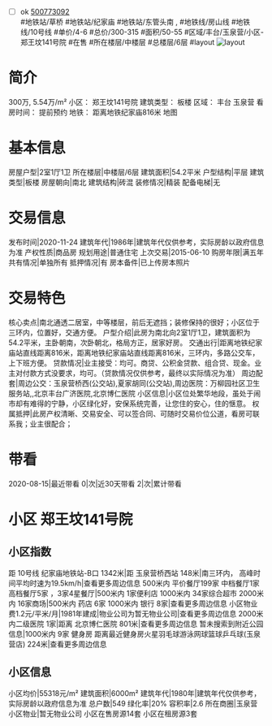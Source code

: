 - [ ] ok [500773092](https://bj.5i5j.com/ershoufang/500773092.html)  
 #地铁站/草桥 #地铁站/纪家庙 #地铁站/东管头南 ,  #地铁线/房山线 #地铁线/10号线
#单价/4-6 #总价/300-315 #面积/50-55   #区域/丰台/玉泉营/小区-郑王坟141号院 #在售 #所在楼层/中楼层 #总楼层/6层 #layout 
![layout](http://image2a.5i5j.com/bdir/layout/4247c27919134a349795d6ad5f525322.jpg_P5.jpg) 
# 简介 
 300万,  5.54万/m² 
小区： 郑王坟141号院
建筑类型： 板楼
区域： 丰台 玉泉营
看房时间： 提前预约
地铁： 距离地铁纪家庙816米 地图
# 基本信息 
 房屋户型|2室1厅1卫
所在楼层|中楼层/6层
建筑面积|54.2平米
户型结构|平层
建筑类型|板楼
房屋朝向|南北
建筑结构|砖混
装修情况|精装
配备电梯|无
# 交易信息 
 发布时间|2020-11-24
建筑年代|1986年|建筑年代仅供参考，实际房龄以政府信息为准
产权性质|商品房
规划用途|普通住宅
上次交易|2015-06-10
购房年限|满五年
共有情况|单独所有
抵押情况|有
房本备件|已上传房本照片
# 交易特色 
 核心卖点|南北通透二居室，中等楼层，前后无遮挡；装修保持的很好；小区位于三环内，位置好，交通方便。
户型介绍|此房为南北向2室1厅1卫，建筑面积为54.2平米，主卧朝南，次卧朝北，格局方正，居家好房。
交通出行|距离地铁纪家庙站直线距离816米，距离地铁纪家庙站直线距离816米，三环内，多路公交车，上下班方便。
贷款情况|业主接受：均可。商贷、公积金贷款、组合贷、现金。业主对付款方式没要求，均可。（贷款情况仅供参考，最终以实际情况为准）
周边配套|周边公交：玉泉营桥西(公交站),夏家胡同(公交站),周边医院：万柳园社区卫生服务站,,北京丰台广济医院,北京博仁医院
小区信息|小区位处繁华地段，虽处于闹市却有难得的宁静，小区绿化好，安保系统完善，让您住的安心，住的惬意。
权属抵押|此房产权清晰、交易安全、可以签合同、可随时交易价位公道，看房可联系我；业主很配合；
# 带看 
 2020-08-15|最近带看	 0|次|近30天带看	 2|次|累计带看
# 小区 郑王坟141号院
## 小区指数 
 距 10号线 纪家庙地铁站-B口 1342米|距 玉泉营桥西站 148米|南三环内， 高峰时间平均时速为19.5km/h|查看更多周边信息
500米内 平价餐厅199家
中档餐厅1家
高档餐厅5家 ，3家4星餐厅|500米内 1家便利店
1000米内 34家综合超市
2000米内 16家商场|500米内 药店 6家
1000米内 银行 8家|查看更多周边信息
小区物业费1.2元/平米/月|1981年建成|物业公司为暂无物业公司|查看更多周边信息
2000米内二级医院 1家|距离 北京博仁医院  801米|查看更多周边信息
暂未搜索到附近公园信息|1000米内 9家 健身房
距离最近健身房火星羽毛球游泳网球篮球乒乓球(玉泉营店) 224米|查看更多周边信息
## 小区信息 
 小区均价|55318元/m²
建筑面积|6000m²
建筑年代|1980年|建筑年代仅供参考，实际房龄以政府信息为准
总户数|549
绿化率|20%
容积率|2.6
所在商圈|玉泉营
小区物业|暂无物业公司
小区在售房源14套
小区在租房源3套
